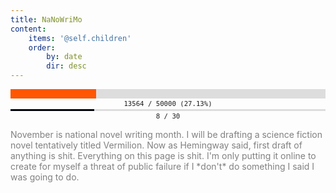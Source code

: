 ```yaml
---
title: NaNoWriMo
content:
    items: '@self.children'
    order:
        by: date
        dir: desc
---
```


<div style="margin: auto; text-align: center; width: 100%;" title="27.13%"><div style="text-align: left; margin: 2px auto; font-size: 0px; line-height: 0px; background: #DDDDDD; overflow: hidden; "><div style="font-size: 0px; line-height: 0px; height: 15px; min-width: 0%; max-width: 27.13%; width: 27.13%; background: #FF5703; "><!----></div></div><div style="font-size: 8pt; font-family: monospace; ">13564 &#47; 50000 (27.13%)</div></div>

<div style="margin: auto; text-align: center; width: 100%;" title="26.67%"><div style="text-align: left; margin: 2px auto; font-size: 0px; line-height: 0px; background: #DDDDDD; overflow: hidden; "><div style="font-size: 0px; line-height: 0px; height: 3px; min-width: 0%; max-width: 26.67%; width: 26.67%; background: #03060D; "><!----></div></div><div style="font-size: 8pt; font-family: monospace; ">8 &#47; 30</div></div>

<p style="color: gray">November is national novel writing month. I will be drafting a science fiction novel tentatively titled Vermilion. Now as Hemingway said, first draft of anything is shit. Everything on this page is shit. I'm only putting it online to create for myself a threat of public failure if I *don't* do something I said I was going to do.</p>
